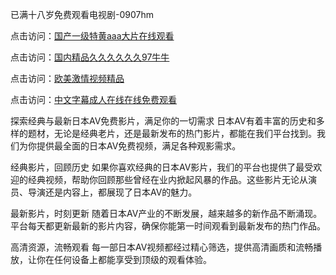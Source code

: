 已满十八岁免费观看电视剧-0907hm

点击访问：<a href="https://heiliaoow5kzm.pages.dev">国产一级特黄aaa大片在线观看</a>

点击访问：<a href="https://heiliaowt0d7p.pages.dev">国内精品久久久久久久97牛牛</a>

点击访问：<a href="https://heiliaowzu4ur.pages.dev">欧美激情视频精品</a>

点击访问：<a href="https://heiliao2dmwwy.pages.dev">中文字幕成人在线在线免费观看</a>


探索经典与最新日本AV免费影片，满足你的一切需求
日本AV有着丰富的历史和多样的题材，无论是经典老片，还是最新发布的热门影片，都能在我们平台找到。我们为你提供最全面的日本AV免费视频，满足各种观影需求。

经典影片，回顾历史
如果你喜欢经典的日本AV影片，我们的平台也提供了最受欢迎的经典视频，帮助你回顾那些曾经在业内掀起风暴的作品。这些影片无论从演员、导演还是内容上，都展现了日本AV的魅力。

最新影片，时刻更新
随着日本AV产业的不断发展，越来越多的新作品不断涌现。平台每天都更新最新的影片内容，确保你能第一时间观看到最新发布的热门作品。

高清资源，流畅观看
每一部日本AV视频都经过精心筛选，提供高清画质和流畅播放，让你在任何设备上都能享受到顶级的观看体验。

<span style="display:none;">[Canonical link]( ）</span>
